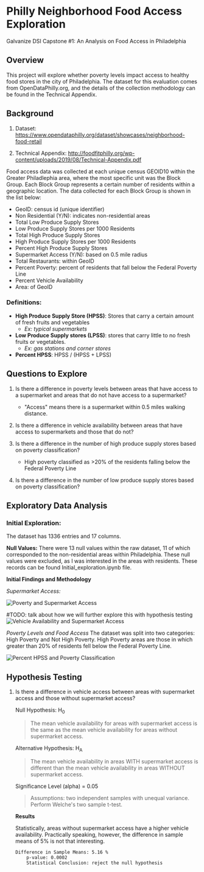 # Philly Neighborhood Food Access Exploration
Galvanize DSI Capstone #1: An Analysis on Food Access in Philadelphia

## Overview
This project will explore whether poverty levels impact access to healthy food stores in the city of Philadelphia.  The dataset for this evaluation comes from OpenDataPhilly.org, and the details of the collection methodology can be found in the Technical Appendix.

## Background 


1. Dataset: https://www.opendataphilly.org/dataset/showcases/neighborhood-food-retail

1. Technical Appendix:
http://foodfitphilly.org/wp-content/uploads/2019/08/Technical-Appendix.pdf

Food access data was collected at each unique census GEOID10 within the Greater Philadlephia area, where the most specific unit was the Block Group.  Each Block Group represents a certain number of residents within a geographic location.  The data collected for each Block Group is shown in the list below: 

* GeoID: census id (unique identifier)
* Non Residential (Y/N): indicates non-residential areas
* Total Low Produce Supply Stores
* Low Produce Supply Stores per 1000 Residents
* Total High Produce Supply Stores
* High Produce Supply Stores per 1000 Residents
* Percent High Produce Supply Stores
* Supermarket Access (Y/N): based on 0.5 mile radius
* Total Restaurants: within GeoID
* Percent Poverty: percent of residents that fall below the Federal Poverty Line
* Percent Vehicle Availability
* Area: of GeoID

### Definitions:  
* **High Produce Supply Store (HPSS)**: Stores that carry a certain amount of fresh fruits and vegetables   
   * *Ex: typical supermarkets*
* **Low Produce Supply stores (LPSS)**: stores that carry little to no fresh fruits or vegetables.  
  * *Ex: gas stations and corner stores* 
* **Percent HPSS**:  HPSS / (HPSS + LPSS)


## Questions to Explore

1. Is there a difference in poverty levels between areas that have access to a supermarket and areas that do not have access to a supermarket? 
    * "Access" means there is a supermarket within 0.5 miles walking distance.

1. Is there a difference in vehicle availability between areas that have access to supermarkets and those that do not? 

1. Is there a difference in the number of high produce supply stores based on poverty classification? 
    * High poverty classified as >20% of the residents falling below the Federal Poverty Line

1. Is there a difference in the number of low produce supply stores based on poverty classification? 

## Exploratory Data Analysis

### Initial Exploration: 

The dataset has 1336 entries and 17 columns.

**Null Values:**
There were 13 null values within the raw dataset, 11 of which corresponded to the non-residential areas within Philadelphia. These null values were excluded, as I was interested in the areas with residents.  These records can be found Initial_exploration.ipynb file.  

**Initial Findings and Methodology** 

*Supermarket Access:*

![Poverty and Supermarket Access](images/pdfandcdf_pct_pov_by_supermarket.jpeg)

#TODO: talk about how we will further explore this with hypothesis testing
![Vehicle Availability and Supermarket Access](imagespdfandcdf_pct_vehicle_by_supermarket.jpeg)

*Poverty Levels and Food Access*
The dataset was split into two categories: High Poverty and Not High Poverty.  High Poverty areas are those in which greater than 20% of residents fell below the Federal Poverty Line.

![Percent HPSS and Poverty Classification](images/pdfandcdf_pct_HPSS_by_poverty.jpeg)



## Hypothesis Testing

1. Is there a difference in vehicle access between areas with supermarket access and those without supermarket access? 

    Null Hypothesis: H<sub>0

    >The mean vehicle availability for areas with supermarket access is the same as the mean vehicle availability for areas without supermarket access.


    Alternative Hypothesis: H<sub>A

    >The mean vehicle availability in areas WITH supermarket access is different than the mean vehicle availability in areas WITHOUT supermarket access.

    Significance Level (alpha) = 0.05
    >Assumptions: two independent samples with unequal variance. Perform Welche's two sample t-test. 

    **Results**
    
    Statistically, areas without supermarket access have a higher vehicle availability.  Practically speaking, however, the difference in sample means of 5% is not that interesting.
    ``` 
    Difference in Sample Means: 5.16 %
        p-value: 0.0002
        Statistical Conclusion: reject the null hypothesis